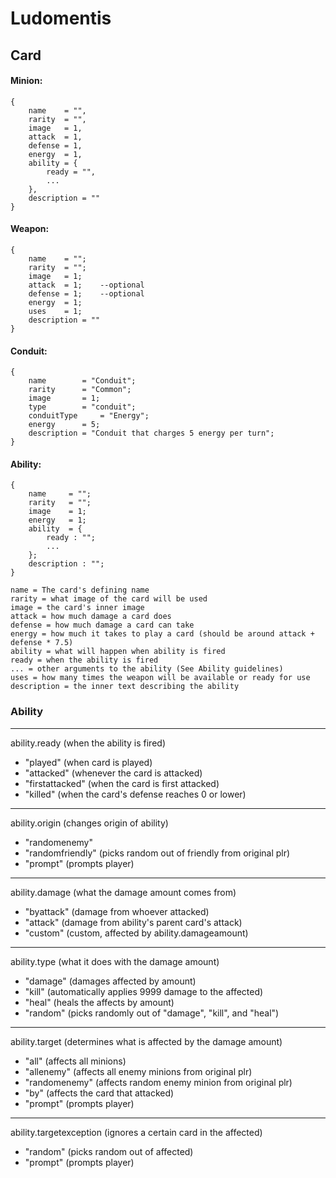 # Ludomentis


## Card

#### Minion:
```
{
	name 	= "",
	rarity 	= "",
	image 	= 1,
	attack 	= 1,
	defense = 1,
	energy 	= 1,
	ability = {
		ready = "",
		...
	},
	description = ""
}
```

#### Weapon:
```
{
	name 	= "";
	rarity 	= "";
	image 	= 1;
	attack 	= 1;	--optional
	defense = 1;	--optional
	energy 	= 1;
	uses 	= 1;
	description = ""
}
```

#### Conduit:
```
{
	name 		= "Conduit";
	rarity		= "Common";
	image		= 1;
	type		= "conduit";
	conduitType 	= "Energy";
	energy 		= 5;
	description	= "Conduit that charges 5 energy per turn";
}
```

#### Ability:
```
{
	name	 = "";
	rarity	 = "";
	image	 = 1;
	energy	 = 1;
	ability  = {
		ready : "";
		...
	};
	description : "";
}
```

```
name = The card's defining name
rarity = what image of the card will be used
image = the card's inner image
attack = how much damage a card does
defense = how much damage a card can take
energy = how much it takes to play a card (should be around attack + defense * 7.5)
ability = what will happen when ability is fired
ready = when the ability is fired
... = other arguments to the ability (See Ability guidelines)
uses = how many times the weapon will be available or ready for use
description = the inner text describing the ability
```



### Ability

---
ability.ready (when the ability is fired)
* "played" (when card is played)
* "attacked" (whenever the card is attacked)
* "firstattacked" (when the card is first attacked)
* "killed" (when the card's defense reaches 0 or lower)

---
ability.origin (changes origin of ability)
* "randomenemy"
* "randomfriendly" (picks random out of friendly from original plr)
* "prompt" (prompts player)

---
ability.damage (what the damage amount comes from)
* "byattack" (damage from whoever attacked)
* "attack" (damage from ability's parent card's attack)
* "custom" (custom, affected by ability.damageamount)

---
ability.type (what it does with the damage amount)
* "damage" (damages affected by amount)
* "kill" (automatically applies 9999 damage to the affected)
* "heal" (heals the affects by amount)
* "random" (picks randomly out of "damage", "kill", and "heal")

---
ability.target (determines what is affected by the damage amount)
* "all" (affects all minions)
* "allenemy" (affects all enemy minions from original plr)
* "randomenemy" (affects random enemy minion from original plr)
* "by" (affects the card that attacked)
* "prompt" (prompts player)
 
---
ability.targetexception (ignores a certain card in the affected)
* "random" (picks random out of affected)
* "prompt" (prompts player)
